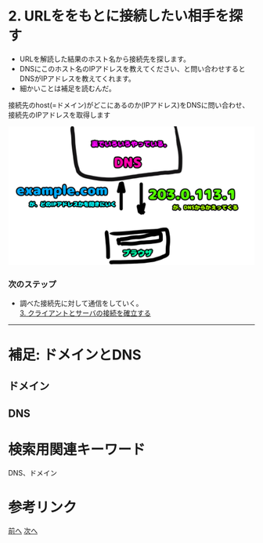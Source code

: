 # 2. URLををもとに接続したい相手を探す

- URLを解読した結果のホスト名から接続先を探します。
- DNSにこのホスト名のIPアドレスを教えてください、と問い合わせするとDNSがIPアドレスを教えてくれます。
- 細かいことは補足を読むんだ。

接続先のhost(=ドメイン)がどこにあるのか(IPアドレス)をDNSに問い合わせ、接続先のIPアドレスを取得します

![DNSにIPアドレスを聞くんだ](img/DNS.png)

### 次のステップ
- 調べた接続先に対して通信をしていく。<br>
[3. クライアントとサーバの接続を確立する](3.md)

--- 
# 補足: ドメインとDNS
## ドメイン

## DNS

# 検索用関連キーワード
DNS、ドメイン
# 参考リンク


[前へ](1.md) [次へ](2.md)